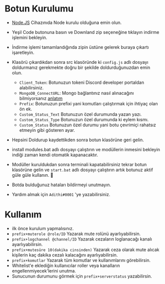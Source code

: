 # Botun Kurulumu
* [Node.JS](https://nodejs.org/en/) Cihazınıda Node kurulu olduğuna emin olun.
* Yeşil Code butonuna basın ve Downland zip seçeneğine tıklayın indirme işlemini bekleyin.
* İndirme işlemi tamamlandığında zipin üstüne gelerek buraya çıkartı işaretleyin.
* Klasörü çıkardıkdan sonra  src klasöründe ki `config.js` adlı dosyayı doldurmanız gerekmekte doğru bir şekilde doldurduğunuzdan emin olun.
  * `Client_Token`: Botunuzun tokeni Discord developer portaldan alabilirsiniz.
  * `MongoDB_ConnectURL`: Mongo bağlantınız nasıl alınacağını bilmiyorsanız [anlatım](https://www.youtube.com/watch?v=s_-gJn9GDus)
  * `Prefix`: Botunuzun prefixi yani komutları çalıştırmak için ihtiyaç olan ön ek.
  * `Custom_Status_Text` Botunuzun özel durumunda yazan yazı. 
  * `Custom_Status_Type` Botunuzun özel durumunda ki eylem kısmı.
  * `Custom_Status` Botunuzun özel durumu yani botu çevrimiçi rahatsız etmeyin gibi gösteren ayar.

* Hepsini Doldurup kaydettikden sonra botun klasörüne geri gelin.
* install modules.bat adlı dosyayı çalıştırın ve modüllerin inmesini bekleyin indiği zaman kendi otomatik kapanacaktır.
* Modüller kuruldukdan sonra terminali kapatabilirsiniz tekrar botun klasörüne gelin ve  `start.bat` adlı dosyayı çalıştırın artık botunuz aktif güle güle kullanın. 🎉
* Botda bulduğunuz hataları bildirmeyi unutmayın.
* Yardım almak için `Adithi#0001` 'ye yazabilirsiniz.


# Kullanım
* ilk önce kurulum yapmalısınız.
* `prefix+muterole @role/ID` Yazarak mute rolünü ayarlıyabilirsin.
* `prefix+logchannel @channel/ID` Yazarak cezaların loglanacağı kanalı ayarlıyabilirsin.
* `prefix+mutesüre 10(dakika cinsinden)` Yazarak ceza olarak mute alıcak kişilerin kaç dakika cezalı kalacağını ayarlıyabilirsin.
* `prefix+komutlar` Yazarak tüm komutlar ve kullanımlarını görebilirsin.
* Whitelist'e eklediğin kullanıcılar roller veya kanalların engellenmiyecek'lerini unutma.
* Sunucunun durumunu görmek için `prefix+serverstatus` yazabilirsin.
